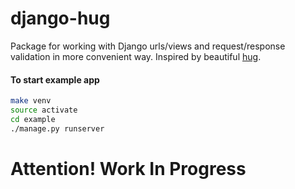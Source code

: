 django-hug
==========================
Package for working with Django urls/views and request/response validation in more convenient way. 
Inspired by beautiful [hug](https://github.com/timothycrosley/hug).

#### To start example app
```bash
make venv
source activate
cd example
./manage.py runserver
```

Attention! Work In Progress
==
